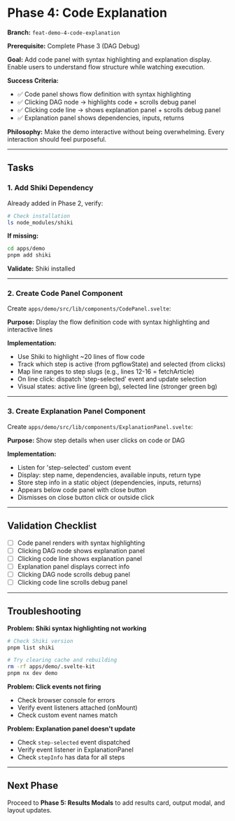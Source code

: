 # Phase 4: Code Explanation

**Branch:** `feat-demo-4-code-explanation`

**Prerequisite:** Complete Phase 3 (DAG Debug)

**Goal:** Add code panel with syntax highlighting and explanation display. Enable users to understand flow structure while watching execution.

**Success Criteria:**
- ✅ Code panel shows flow definition with syntax highlighting
- ✅ Clicking DAG node → highlights code + scrolls debug panel
- ✅ Clicking code line → shows explanation panel + scrolls debug panel
- ✅ Explanation panel shows dependencies, inputs, returns

**Philosophy:** Make the demo interactive without being overwhelming. Every interaction should feel purposeful.

---

## Tasks

### 1. Add Shiki Dependency

Already added in Phase 2, verify:

```bash
# Check installation
ls node_modules/shiki
```

**If missing:**
```bash
cd apps/demo
pnpm add shiki
```

**Validate:** Shiki installed

---

### 2. Create Code Panel Component

Create `apps/demo/src/lib/components/CodePanel.svelte`:

**Purpose:** Display the flow definition code with syntax highlighting and interactive lines

**Implementation:**
- Use Shiki to highlight ~20 lines of flow code
- Track which step is active (from pgflowState) and selected (from clicks)
- Map line ranges to step slugs (e.g., lines 12-16 = fetchArticle)
- On line click: dispatch 'step-selected' event and update selection
- Visual states: active line (green bg), selected line (stronger green bg)

---

### 3. Create Explanation Panel Component

Create `apps/demo/src/lib/components/ExplanationPanel.svelte`:

**Purpose:** Show step details when user clicks on code or DAG

**Implementation:**
- Listen for 'step-selected' custom event
- Display: step name, dependencies, available inputs, return type
- Store step info in a static object (dependencies, inputs, returns)
- Appears below code panel with close button
- Dismisses on close button click or outside click

---

## Validation Checklist

- [ ] Code panel renders with syntax highlighting
- [ ] Clicking DAG node shows explanation panel
- [ ] Clicking code line shows explanation panel
- [ ] Explanation panel displays correct info
- [ ] Clicking DAG node scrolls debug panel
- [ ] Clicking code line scrolls debug panel

---

## Troubleshooting

**Problem: Shiki syntax highlighting not working**
```bash
# Check Shiki version
pnpm list shiki

# Try clearing cache and rebuilding
rm -rf apps/demo/.svelte-kit
pnpm nx dev demo
```

**Problem: Click events not firing**
- Check browser console for errors
- Verify event listeners attached (onMount)
- Check custom event names match

**Problem: Explanation panel doesn't update**
- Check `step-selected` event dispatched
- Verify event listener in ExplanationPanel
- Check `stepInfo` has data for all steps

---

## Next Phase

Proceed to **Phase 5: Results Modals** to add results card, output modal, and layout updates.
